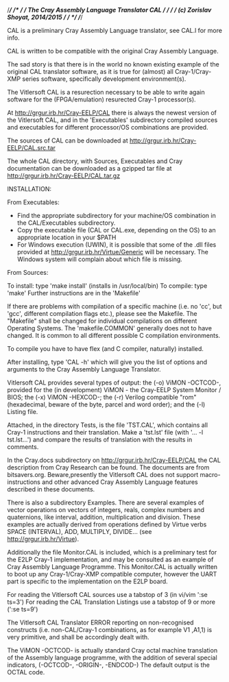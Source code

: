 /*****************************************************************************/
/*                                                                           */
/*  The Cray Assembly Language Translator CAL                                */
/*                                                                           */
/*  (c) Zorislav Shoyat, 2014/2015                                           */
/*                                                                           */
/*****************************************************************************/

CAL is a preliminary Cray Assembly Language translator, see CAL.l for more info.

CAL is written to be compatible with the original Cray Assembly Language.

The sad story is that there is in the world no known existing example of the
original CAL translator software, as it is true for (almost) all
Cray-1/Cray-XMP series software, specifically development environment(s). 

The Vitlersoft CAL is a resurection necessary to be able to write again
software for the (FPGA/emulation) resurected Cray-1 processor(s).

At
http://grgur.irb.hr/Cray-EELP/CAL
there is always the newest version of the Vitlersoft CAL, and in the
'Executables' subdirectory compiled sources and executables for different
processor/OS combinations are provided.

The sources of CAL can be downloaded at
http://grgur.irb.hr/Cray-EELP/CAL.src.tar

The whole CAL directory, with Sources, Executables and Cray documentation can
be downloaded as a gzipped tar file at
http://grgur.irb.hr/Cray-EELP/CAL.tar.gz


INSTALLATION:

From Executables:

- Find the appropriate subdirectory for your machine/OS combination in the
CAL/Executables subdirectory.
- Copy the executable file (CAL or CAL.exe, depending on the OS) to an appropriate
location in your $PATH
- For Windows execution (UWIN), it is possible that some of the .dll files
provided at
http://grgur.irb.hr/Virtue/Generic
will be necessary. The Windows system will complain about which file is missing.


From Sources:

To install: type 'make install' (installs in /usr/local/bin)
To compile: type 'make'
Further instructions are in the 'Makefile'

If there are problems with compilation of a specific machine (i.e. no 'cc', but
'gcc', different compilation flags etc.), please see the Makefile. The
"Makefile" shall be changed for individual compilations on different Operating
Systems. The 'makefile.COMMON' generally does not to have changed. It is common
to all different possible C compilation environments.

To compile you have to have flex (and C compiler, naturally) installed.

After installing, type 'CAL -h' which will give you the list of options and
arguments to the Cray Assembly Language Translator.

Vitlersoft CAL provides several types of output: the (-o) ViMON -OCTCOD-,
provided for the (in development) ViMON - the Cray-EELP System Monitor / BIOS;
the (-x) ViMON -HEXCOD-; the (-r) Verilog compatible "rom" (hexadecimal, 
beware of the byte, parcel and word order); and the (-l) Listing file.

Attached, in the directory Tests, is the file 'TST.CAL', which contains all
Cray-1 instructions and their translation. Make a 'tst.lst' file
(with '... -l tst.lst...') and compare the results of translation with the 
results in comments.

In the Cray.docs subdirectory on http://grgur.irb.hr/Cray-EELP/CAL the CAL
description from Cray Research can be found. The documents are from
bitsavers.org. Beware,presently the Vitlersoft CAL does not support
macro-instructions and other advanced Cray Assembly Language features
described in these documents.

There is also a subdirectory Examples. There are several examples of vector
operations on vectors of integers, reals, complex numbers and quaternions, like
interval, addition, multiplication and division. These examples are actually
derived from operations defined by Virtue verbs SPACE (INTERVAL), ADD, MULTIPLY,
DIVIDE... (see http://grgur.irb.hr/Virtue).

Additionally the file Monitor.CAL is included, which is a preliminary test
for the E2LP Cray-1 implementation, and may be consulted as an example of
Cray Assembly Language Programme. This Monitor.CAL is actually written to boot
up any Cray-1/Cray-XMP compatible computer, however the UART part is specific
to the implementation on the E2LP board.

For reading the Vitlersoft CAL sources use a tabstop of 3
	(in vi/vim ':se ts=3')
For reading the CAL Translation Listings use a tabstop of 9 or more
	(':se ts=9')

The Vitlersoft CAL Translator ERROR reporting on non-recognised constructs
(i.e. non-CAL/Cray-1 combinations, as for example V1 ,A1,1) is very primitive,
and shall be accordingly dealt with.

The ViMON -OCTCOD- is actually standard Cray octal machine translation of the
Assembly language programme, with the addition of several special indicators,
(-OCTCOD-, -ORIGIN-, -ENDCOD-) 
The default output is the OCTAL code.
